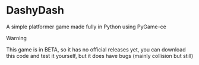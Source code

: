 # DashyDash
A simple platformer game made fully in Python using PyGame-ce

> [!WARNING]
> This game is in BETA, so it has no official releases yet, you can download this code and test it yourself, but it does have bugs (mainly collision but still)